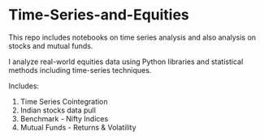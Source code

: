 # Time-Series-and-Equities

This repo includes notebooks on time series analysis and also analysis on stocks and mutual funds. 

I analyze real-world equities data using Python libraries and statistical methods including time-series techniques. 

Includes: 
1. Time Series Cointegration
2. Indian stocks data pull
3. Benchmark - Nifty Indices
4. Mutual Funds - Returns & Volatility
